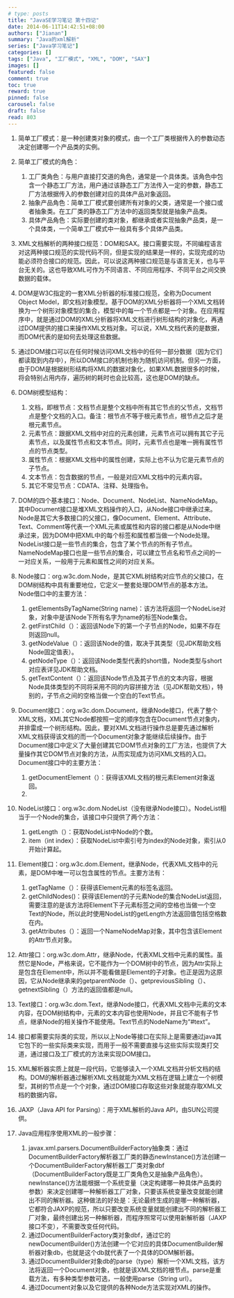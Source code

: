 ```yaml
---
# type: posts 
title: "JavaSE学习笔记 第十四记"
date: 2014-06-11T14:42:51+08:00
authors: ["Jianan"]
summary: "Java的xml解析"
series: ["Java学习笔记"]
categories: []
tags: ["Java", "工厂模式", "XML", "DOM", "SAX"]
images: []
featured: false
comment: true
toc: true
reward: true
pinned: false
carousel: false
draft: false
read: 803
---
```


1. 简单工厂模式：是一种创建类对象的模式，由一个工厂类根据传入的参数动态决定创建哪一个产品类的实例。

2. 简单工厂模式的角色：
    1. 工厂类角色：与用户直接打交道的角色，通常是一个具体类。该角色中包含一个静态工厂方法，用户通过该静态工厂方法传入一定的参数，静态工厂方法根据传入的参数创建对应的具体产品对象返回。
    2. 抽象产品角色：简单工厂模式要创建所有对象的父类，通常是一个接口或者抽象类。在工厂类的静态工厂方法中的返回类型就是抽象产品类。
    3. 具体产品角色：实际要创建的类对象，都继承或者实现抽象产品类，是一个具体类，一个简单工厂模式中一般具有多个具体产品类。

3. XML文档解析的两种接口规范：DOM和SAX。接口需要实现，不同编程语言对这两种接口规范的实现代码不同，但是实现的结果是一样的，实现完成的功能必须符合接口的规范。因此，可以说这两种接口规范是与语言无关，也与平台无关的。这也导致XML可作为不同语言、不同应用程序、不同平台之间交换数据的载体。

4. DOM是W3C指定的一套XML分析器的标准接口规范，全称为Document Object Model，即文档对象模型。基于DOM的XML分析器将一个XML文档转换为一个树形对象模型的集合，模型中的每一个节点都是一个对象。在应用程序中，就是通过DOM的XML分析器将XML文档进行树形结构的对象化，再通过DOM提供的接口来操作XML文档对象。可以说，XML文档代表的是数据，而DOM代表的是如何去处理这些数据。

5. 通过DOM接口可以在任何时候访问XML文档中的任何一部分数据（因为它们都读取到内存中），所以DOM接口的机制也称为随机访问机制。但另一方面，由于DOM是根据树形结构将XML的数据对象化，如果XML数据很多的时候，将会特别占用内存，遍历树的耗时也会比较高，这也是DOM的缺点。

6. DOM树模型结构：
    1. 文档，即根节点：文档节点是整个文档中所有其它节点的父节点，文档节点是整个文档的入口。备注：根节点不等于根元素节点，根节点之后才是根元素节点。
    2. 元素节点：跟据XML文档中对应的元素创建，元素节点可以拥有其它子元素节点，以及属性节点和文本节点。同时，元素节点也是唯一拥有属性节点的节点类型。
    3. 属性节点：根据XML文档中的属性创建，实际上也不认为它是元素节点的子节点。
    4. 文本节点：包含数据的节点，一般是对应XML文档中的元素内容。
    5. 其它不常见节点：CDATA、注释、处理指令。

7. DOM的四个基本接口：Node、Document、NodeList、NameNodeMap。其中Document接口是堆XML文档操作的入口，从Node接口中继承过来。Node是其它大多数接口的父接口，像Document、Element、Attribute、Text、Comment等代表一个XML元素或属性和内容的接口都是从Node中继承过来，因为DOM中把XML中的每个标签和属性都当做一个Node处理。NodeList接口是一些节点的集合，包含了某个节点的所有子节点。NameNodeMap接口也是一些节点的集合，可以建立节点名和节点之间的一一对应关系，一般用于元素和属性之间的对应关系。

8. Node接口：org.w3c.dom.Node，是其它XML树结构对应节点的父接口，在DOM树结构中具有重要地位，它定义一整套处理DOM节点的基本方法。Node借口中的主要方法：
    1. getElementsByTagName(String name)：该方法将返回一个NodeLise对象，对象中是该Node下所有名字为name的标签Node集合。
    2. getFirstChild（）：返回该Node下的第一个子节点的Node，如果不存在则返回null。
    3. getNodeValue（）：返回该Node的值，取决于其类型（见JDK帮助文档Node固定值表）。
    4. getNodeType（）：返回该Node类型代表的short值，Node类型与short对应表详见JDK帮助文档。
    5. getTextContent（）：返回该Node节点及其子节点的文本内容，根据Node具体类型的不同将采用不同的内容拼接方法（见JDK帮助文档），特别的，子节点之间的空格当做一个空白的Text节点。

9. Document接口：org.w3c.dom.Document，继承Node接口，代表了整个XML文档，XML其它Node都按照一定的顺序包含在Document节点对象内，并排雷成一个树形结构。因此，要对XML文档进行操作总是要先通过解析XML文档获得该文档的而一个Document对象才能继续后续操作。由于Document接口中定义了大量创建其它DOM节点对象的工厂方法，也提供了大量操作其它DOM节点对象的方法，从而实现成为访问XML文档的入口。Document接口中的主要方法：
    1. getDocumentElement（）：获得该XML文档的根元素Element对象返回。
    2. 

10. NodeList接口：org.w3c.dom.NodeList（没有继承Node接口）。NodeList相当于一个Node的集合，该接口中只提供了两个方法：
    1. getLength（）：获取NodeList中Node的个数。
    2. item（int index）：获取NodeList中索引号为index的Node对象，索引从0开始计算起。

11. Element接口：org.w3c.dom.Element，继承Node，代表XML文档中的元素，是DOM中唯一可以包含属性的节点。主要方法有：
    1. getTagName（）：获得该Element元素的标签名返回。
    2. getChildNodes()：获得该Element的子元素Node的集合NodeList返回，需要注意的是该方法将Element下子元素标签之间的空格也当做一个空Text的Node，所以此时使用NodeList的getLength方法返回值包括空格数在内。
    3. getAttributes（）：返回一个NameNodeMap对象，其中包含该Element的Attr节点对象。

12. Attr接口：org.w3c.dom.Attr，继承Node，代表XML文档中元素的属性。虽然它是Node，严格来说，它不能作为一个DOM树中的节点，因为Attr实际上是包含在Element中，所以并不能看做是Element的子对象。也正是因为这原因，它从Node继承来的getparentNode（）、getpreviousSibling（）、getnextSibling（）方法的返回值都是null。

13. Text接口：org.w3c.dom.Text，继承Node接口，代表XML文档中元素的文本内容，在DOM树结构中，元素的文本内容也使用Node，并且它不能有子节点，继承Node的相关操作不能使用。Text节点的NodeName为“#text”。

14. 接口都需要实际类的实现，所以以上Node等接口在实际上是需要通过java其它包下的一些实际类来实现，而用于一般不需要直接与这些实际实现类打交道，通过接口及工厂模式的方法来实现DOM接口。

15. XML解析器实质上就是一段代码，它能够读入一个XML文档并分析文档的结构。DOM的解析器通过解析XML文档就能为XML文档在逻辑上建立一个树模型，其树的节点是一个个对象，通过DOM接口存取这些对象就能存取XML文档的数据内容。

16. JAXP（Java API for Parsing）：用于XML解析的Java API，由SUN公司提供。

17. Java应用程序使用XML的一般步骤：
    1. javax.xml.parsers.DocumentBuilderFactory抽象类：通过DocumentBuilderFactory解析器工厂类的静态newInstance()方法创建一个DocumentBuilderFactory解析器工厂类对象dbf（DocumentBuilderFactory既是工厂类角色又是抽象产品角色）。newInstance()方法能根据一个系统变量（决定构建哪一种具体产品类的参数）来决定创建哪一种解析器工厂对象，只要该系统变量改变就能创建出不同的解析器。这种做法的好处是：无论最终生成的是哪一种解析器，它都符合JAXP的规范，所以只要改变系统变量就能创建出不同的解析器工厂对象，最终创建出另一种解析器，而程序照常可以使用新解析器（JAXP接口不变），不需要改变任何代码。
    2. 通过DocumentBuilderFactory类对象dbf，通过它的newDocumentBuilder()方法创建一个它对应的具体DocumentBuilder解析器对象db，也就是这个db就代表了一个具体的DOM解析器。
    3. 通过DocumentBuilder对象db的parse（type）解析一个XML文档，该方法将返回一个Document对象，也就是该XML文档的根节点。parse是重载方法，有多种类型参数可选，一般使用parse（String url）。
    4. 通过Document对象以及它提供的各种Node方法实现对XML的操作。
